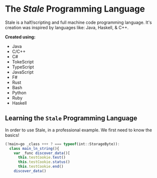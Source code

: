 # The _Stale_ Programming Language
Stale is a half/scripting and full machine code programming language. It's creation was inspired by languages like: Java, Haskell, & C++.

**Created using:**
- Java
- C/C++
- C#
- TokeScript
- TypeScript
- JavaScript
- F#
- Rust
- Bash
- Python
- Ruby
- Haskell
## Learning the `Stale` Programming Language
In order to use Stale, in a professional example. We first need to know the basics!
```js
(?main=go _class +++ ? === typeof(int::StorageByte)):
  class main_ln_string(){
    var _func discover_data()[
      this.testCookie.test()
      this.testCookie.status()
      this.testCookie.end()
    discover_data()
```
